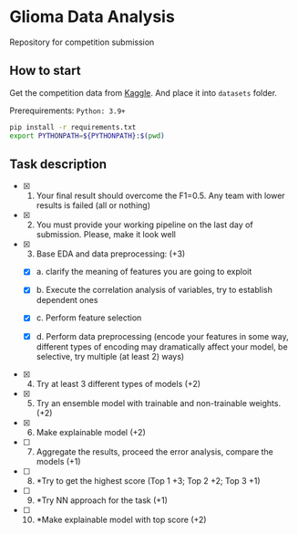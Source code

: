 # Glioma Data Analysis
Repository for competition submission

## How to start
Get the competition data from [Kaggle](https://www.kaggle.com/competitions/60504). And place it into `datasets` folder.

Prerequirements: `Python: 3.9+`

```bash
pip install -r requirements.txt
export PYTHONPATH=${PYTHONPATH}:$(pwd)
```

## Task description

- [x] 1. Your final result should overcome the F1=0.5. Any team with lower results is failed (all or nothing) 
- [x] 2. You must provide your working pipeline on the last day of submission. Please, make it look well 
- [x] 3. Base EDA and data preprocessing: (+3)

    - [x] a. clarify the meaning of features you are going to exploit

    - [x] b. Execute the correlation analysis of variables, try to establish dependent ones

    - [x] c. Perform feature selection

    - [x] d. Perform data preprocessing (encode your features in some way, different types of encoding may dramatically affect your model, be selective, try multiple (at least 2) ways)
    
- [x] 4. Try at least 3 different types of models (+2)
- [x] 5. Try an ensemble model with trainable and non-trainable weights. (+2)
- [x] 6. Make explainable model (+2)
- [ ] 7. Aggregate the results, proceed the error analysis, compare the models (+1)
- [ ] 8. *Try to get the highest score (Top 1 +3; Top 2 +2; Top 3 +1)
- [ ] 9. *Try NN approach for the task (+1)
- [ ] 10. *Make explainable model with top score (+2)
